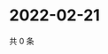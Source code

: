 # 2022-02-21

共 0 条

<!-- BEGIN WEIBO -->
<!-- 最后更新时间 Mon Feb 21 2022 13:13:17 GMT+0800 (China Standard Time) -->

<!-- END WEIBO -->
